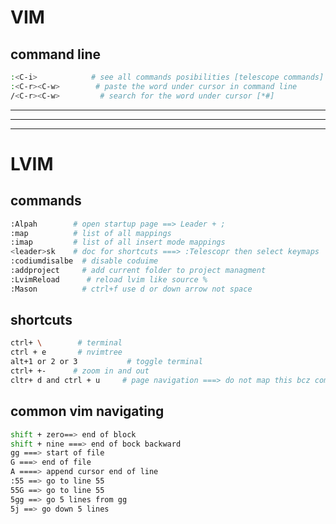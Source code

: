 
# VIM

## command line

```bash
:<C-i>            # see all commands posibilities [telescope commands]
:<C-r><C-w>        # paste the word under cursor in command line
/<C-r><C-w>         # search for the word under cursor [*#]
```



---------------------------------------------------------------------------
---------------------------------------------------------------------------
---------------------------------------------------------------------------

# LVIM


## commands
```bash
:Alpah        # open startup page ==> Leader + ;
:map          # list of all mappings
:imap         # list of all insert mode mappings
<leader>sk    # doc for shortcuts ===> :Telescopr then select keymaps
:codiumdisalbe  # disable coduime
:addproject     # add current folder to project managment
:LvimReload      # reload lvim like source %
:Mason          # ctrl+f use d or down arrow not space
```


## shortcuts
```bash
ctrl+ \        # terminal
ctrl + e       # nvimtree
alt+1 or 2 or 3           # toggle terminal
ctrl+ +-      # zoom in and out
cltr+ d and ctrl + u     # page navigation ===> do not map this bcz common with vim and mybe use in servers
```


## common vim navigating
```bash
shift + zero==> end of block
shift + nine ===> end of bock backward
gg ===> start of file
G ===> end of file
A ====> append cursor end of line
:55 ==> go to line 55
55G ==> go to line 55
5gg ==> go 5 lines from gg
5j ==> go down 5 lines
```











































